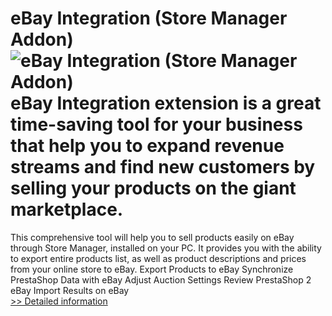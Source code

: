 # eBay Integration (Store Manager Addon)<br />![eBay Integration (Store Manager Addon)](https://mycommerce.akamaized.net/api/pimages/P300917178/BIG/300917178.PNG)<br />eBay Integration extension is a great time-saving tool for your business that help you to expand revenue streams and find new customers by selling your products on the giant marketplace.
This comprehensive tool will help you to sell products easily on eBay through Store Manager, installed on your PC.
It provides you with the ability to export entire products list, as well as product descriptions and prices from your online store to eBay.
Export Products to eBay
Synchronize PrestaShop Data with eBay
Adjust Auction Settings
Review PrestaShop 2 eBay Import Results on eBay<br />[>> Detailed information](https://secure.shareit.com/shareit/product.html?productid=300917178&affiliateid=200057808)